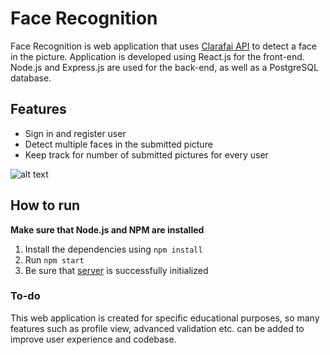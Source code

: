 # Face Recognition

Face Recognition is web application that uses [Clarafai API](https://docs.clarifai.com/api-guide/predict) to detect a face in the picture. Application is developed using React.js for the front-end. 
Node.js and Express.js are used for the back-end, as well as a PostgreSQL database. 

## Features
* Sign in and register user
* Detect multiple faces in the submitted picture
* Keep track for number of submitted pictures for every user 

![alt text](https://i.imgur.com/7CQxhyD.png "Face Recognition")

## How to run

__Make sure that Node.js and NPM are installed__

1) Install the dependencies using `npm install`
2) Run `npm start`
3) Be sure that [server](https://github.com/nemanjarogic/face-recognition-server) is successfully initialized

### To-do

This web application is created for specific educational purposes, so many features such as profile view, advanced validation etc. can be added to improve user experience and codebase.
